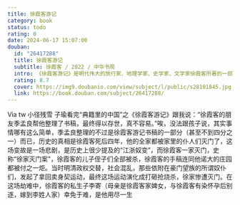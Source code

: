 ```yaml
---
title: 徐霞客游记
category: book
status: todo
rating: 0
date: 2024-06-17 15:07:00
douban:
  id: "26417288"
  title: 徐霞客游记
  subtitle: 徐霞客 / 2022 / 中华书局
  intro: 《徐霞客游记》是明代伟大的旅行家、地理学家、史学家、文学家徐霞客所著的一部日记体的中国地理名著。徐霞客在34年旅行中记录下了六十余万字的游记资料，死后由他人整理成《徐霞客游记》。这部书既是地理百科全书，也是一部实录性质的历史著作，还是一部文学名著。具有多方面的科学价值。
  rating: 8.7
  cover: https://img9.doubanio.com/view/subject/l/public/s28101845.jpg
  link: https://book.douban.com/subject/26417288/
---
```


Via tw 小径残雪 子瑜看完“典籍里的中国”之《徐霞客游记》跟我说：“徐霞客的朋友季孟良帮他整理了书稿，最终得以存世，真不容易。”唉，没法跟孩子说，其实事情哪有这么简单，季孟良整理的不过是徐霞客游记书稿的一部分（甚至不到四分之一）而已，历史的真相是徐霞客死后四年，他的全家都被家里的仆人们灭门了，这场变故是一场悲剧，是历史上很少提及的“江浙奴变”，而徐霞客一家灭门，史称“徐家灭门案"，徐霞客的儿子侄子们全部被杀，徐霞客的手稿连同他诺大的庄园都被付之一炬。当时明清政权交替，社会混乱，那些依附在豪门望族的所谓奴仆们，发起了拿回卖身契运动，最终这场运动演化成打砸抢烧杀，徐家惨遭灭门。在这场劫难中，徐霞客的私生子李寄（母亲是徐霞客家婢女，与徐霞客有染怀孕后别逐，嫁到李姓人家）幸免于难，是他用尽一生
